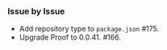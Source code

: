 ### Issue by Issue

 * Add repository type to `package.json` #175.
 * Upgrade Proof to 0.0.41. #166.
